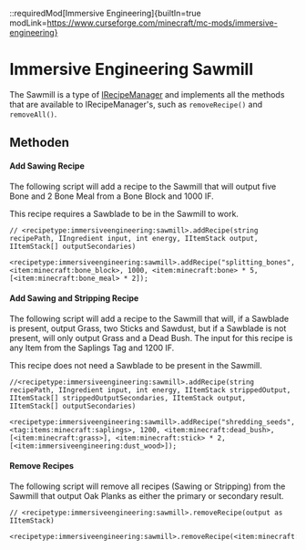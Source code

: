 ::requiredMod[Immersive Engineering]{builtIn=true modLink=https://www.curseforge.com/minecraft/mc-mods/immersive-engineering}

# Immersive Engineering Sawmill

The Sawmill is a type of [IRecipeManager](/vanilla/api/managers/IRecipeManager) and implements all the methods that are available to IRecipeManager's, such as `removeRecipe()` and `removeAll()`.

## Methoden

#### Add Sawing Recipe

The following script will add a recipe to the Sawmill that will output five Bone and 2 Bone Meal from a Bone Block and 1000 IF.

This recipe requires a Sawblade to be in the Sawmill to work.

```zenscript
// <recipetype:immersiveengineering:sawmill>.addRecipe(string recipePath, IIngredient input, int energy, IItemStack output, IItemStack[] outputSecondaries)

<recipetype:immersiveengineering:sawmill>.addRecipe("splitting_bones", <item:minecraft:bone_block>, 1000, <item:minecraft:bone> * 5, [<item:minecraft:bone_meal> * 2]);
```

#### Add Sawing and Stripping Recipe

The following script will add a recipe to the Sawmill that will, if a Sawblade is present, output Grass, two Sticks and Sawdust, but if a Sawblade is not present, will only output Grass and a Dead Bush. The input for this recipe is any Item from the Saplings Tag and 1200 IF.

This recipe does not need a Sawblade to be present in the Sawmill.

```zenscript
//<recipetype:immersiveengineering:sawmill>.addRecipe(string recipePath, IIngredient input, int energy, IItemStack strippedOutput, IItemStack[] strippedOutputSecondaries, IItemStack output, IItemStack[] outputSecondaries)

<recipetype:immersiveengineering:sawmill>.addRecipe("shredding_seeds", <tag:items:minecraft:saplings>, 1200, <item:minecraft:dead_bush>, [<item:minecraft:grass>], <item:minecraft:stick> * 2, [<item:immersiveengineering:dust_wood>]);
```

#### Remove Recipes

The following script will remove all recipes (Sawing or Stripping) from the Sawmill that output Oak Planks as either the primary or secondary result.

```zenscript
// <recipetype:immersiveengineering:sawmill>.removeRecipe(output as IItemStack)

<recipetype:immersiveengineering:sawmill>.removeRecipe(<item:minecraft:oak_planks>);
```